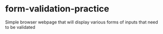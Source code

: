 # form-validation-practice
Simple browser webpage that will display various forms of inputs that need to be validated
